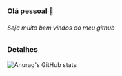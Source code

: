 ### Olá pessoal 👋

###### Seja muito bem vindos ao meu github

### Detalhes

![Anurag's GitHub stats](https://github-readme-stats.vercel.app/api?kaiohenrique1=anuraghazra&show_icons=true&theme=transparent)
